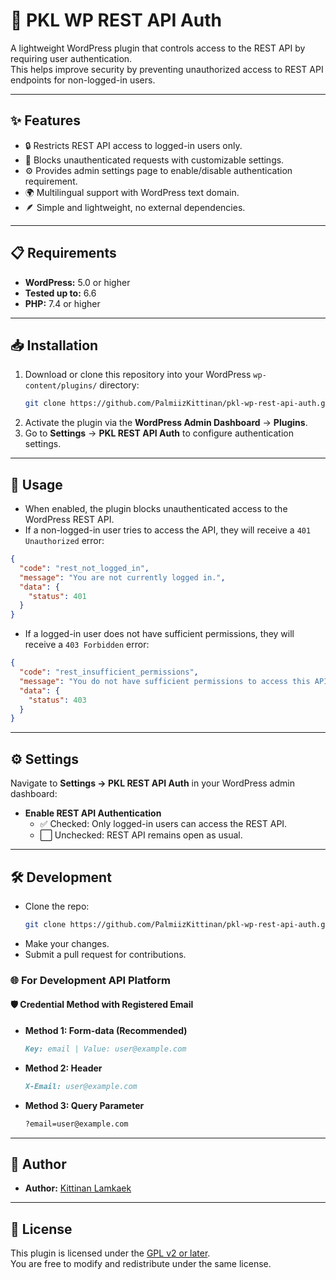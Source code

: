 # 🔐 PKL WP REST API Auth

A lightweight WordPress plugin that controls access to the REST API by requiring user authentication.  
This helps improve security by preventing unauthorized access to REST API endpoints for non-logged-in users.

---

## ✨ Features

- 🔒 Restricts REST API access to logged-in users only.
- 🚫 Blocks unauthenticated requests with customizable settings.
- ⚙️ Provides admin settings page to enable/disable authentication requirement.
- 🌍 Multilingual support with WordPress text domain.
- 🪶 Simple and lightweight, no external dependencies.

---

## 📋 Requirements

- **WordPress:** 5.0 or higher
- **Tested up to:** 6.6
- **PHP:** 7.4 or higher

---

## 📥 Installation

1. Download or clone this repository into your WordPress `wp-content/plugins/` directory:
   ```bash
   git clone https://github.com/PalmiizKittinan/pkl-wp-rest-api-auth.git
   ```
2. Activate the plugin via the **WordPress Admin Dashboard** → **Plugins**.
3. Go to **Settings** → **PKL REST API Auth** to configure authentication settings.

---

## 🚀 Usage

- When enabled, the plugin blocks unauthenticated access to the WordPress REST API.
- If a non-logged-in user tries to access the API, they will receive a `401 Unauthorized` error:

```json
{
  "code": "rest_not_logged_in",
  "message": "You are not currently logged in.",
  "data": {
    "status": 401
  }
}
```

- If a logged-in user does not have sufficient permissions, they will receive a `403 Forbidden` error:

```json
{
  "code": "rest_insufficient_permissions",
  "message": "You do not have sufficient permissions to access this API.",
  "data": {
    "status": 403
  }
}
```

---

## ⚙️ Settings

Navigate to **Settings → PKL REST API Auth** in your WordPress admin dashboard:

- **Enable REST API Authentication**
    - ✅ Checked: Only logged-in users can access the REST API.
    - ⬜ Unchecked: REST API remains open as usual.

---

## 🛠️ Development

- Clone the repo:
  ```bash
  git clone https://github.com/PalmiizKittinan/pkl-wp-rest-api-auth.git
  ```
- Make your changes.
- Submit a pull request for contributions.

### 🌐 For Development API Platform

#### 🛡️ Credential Method with Registered Email

- **Method 1: Form-data (Recommended)**
  ```markdown
  Key: email | Value: user@example.com
  ```
- **Method 2: Header**
  ```markdown
  X-Email: user@example.com
  ```
- **Method 3: Query Parameter**
  ```markdown
  ?email=user@example.com
  ```

---

## 👤 Author

- **Author:** [Kittinan Lamkaek](https://github.com/PalmiizKittinan)

---

## 📄 License

This plugin is licensed under the [GPL v2 or later](https://www.gnu.org/licenses/gpl-2.0.html).  
You are free to modify and redistribute under the same license.
